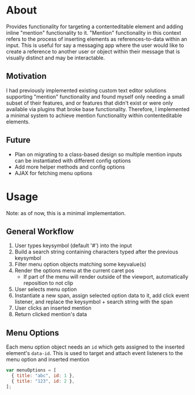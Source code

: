 # About

Provides functionality for targeting a contenteditable element and adding inline "mention" functionality to it. "Mention" functionality in this context refers to the process of inserting elements as references-to-data within an input. This is useful for say a messaging app where the user would like to create a reference to another user or object within their message that is visually distinct and may be interactable.

## Motivation

I had previously implemented existing custom text editor solutions supporting "mention" functionality and found myself only needing a small subset of their features, and or features that didn't exist or were only available via plugins that broke base functionality. Therefore, I implemented a minimal system to achieve mention functionality within contenteditable elements.

## Future

- Plan on migrating to a class-based design so multiple mention inputs can be instantiated with different config options
- Add more helper methods and config options
- AJAX for fetching menu options

# Usage

Note: as of now, this is a minimal implementation.

## General Workflow

1. User types keysymbol (default '#') into the input
2. Build a search string containing characters typed after the previous keysymbol
3. Filter menu option objects matching some keyvalue(s)
4. Render the options menu at the current caret pos
   - If part of the menu will render outside of the viewport, automatically reposition to not clip
5. User selects menu option
6. Instantiate a new span, assign selected option data to it, add click event listener, and replace the keysymbol + search string with the span
7. User clicks an inserted mention
8. Return clicked mention's data

## Menu Options

Each menu option object needs an `id` which gets assigned to the inserted element's `data-id`. This is used to target and attach event listeners to the menu option and inserted mention

```js
var menuOptions = [
  { title: "abc", id: 1 },
  { title: "123", id: 2 },
];
```
